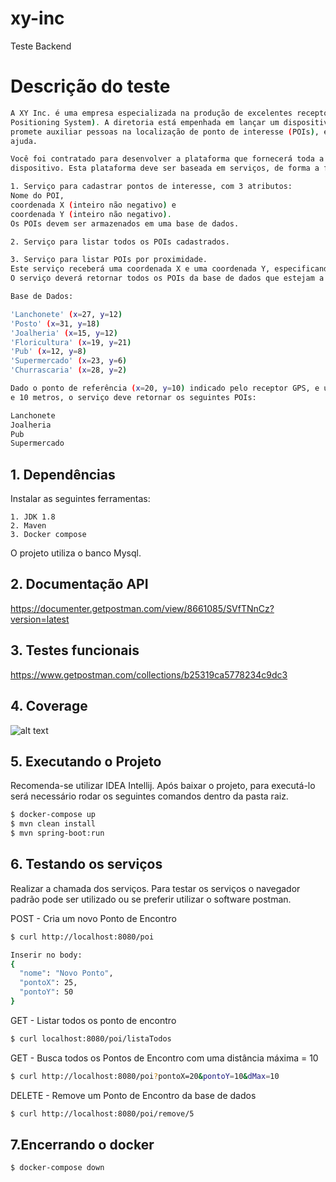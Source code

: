 # xy-inc
Teste Backend

# Descrição do teste 

```sh
A XY Inc. é uma empresa especializada na produção de excelentes receptores GPS (Global
Positioning System). A diretoria está empenhada em lançar um dispositivo inovador que
promete auxiliar pessoas na localização de ponto de interesse (POIs), e precisa muito de sua
ajuda.

Você foi contratado para desenvolver a plataforma que fornecerá toda a inteligência ao
dispositivo. Esta plataforma deve ser baseada em serviços, de forma a flexibilizar a integração.

1. Serviço para cadastrar pontos de interesse, com 3 atributos: 
Nome do POI, 
coordenada X (inteiro não negativo) e 
coordenada Y (inteiro não negativo).
Os POIs devem ser armazenados em uma base de dados.

2. Serviço para listar todos os POIs cadastrados.

3. Serviço para listar POIs por proximidade. 
Este serviço receberá uma coordenada X e uma coordenada Y, especificando um ponto de referência, em como uma distância máxima (d-max) em metros. 
O serviço deverá retornar todos os POIs da base de dados que estejam a uma distância menor ou igual a d-max a partir do ponto de referência. Exemplo:

Base de Dados:  

'Lanchonete' (x=27, y=12)
'Posto' (x=31, y=18)
'Joalheria' (x=15, y=12)
'Floricultura' (x=19, y=21)
'Pub' (x=12, y=8)
'Supermercado' (x=23, y=6)
'Churrascaria' (x=28, y=2)

Dado o ponto de referência (x=20, y=10) indicado pelo receptor GPS, e uma distância máxima d
e 10 metros, o serviço deve retornar os seguintes POIs:

Lanchonete
Joalheria
Pub
Supermercado
```
 
## 1. Dependências

Instalar as seguintes ferramentas:

    1. JDK 1.8
    2. Maven
    3. Docker compose
    
O projeto utiliza o banco Mysql.

## 2. Documentação API
https://documenter.getpostman.com/view/8661085/SVfTNnCz?version=latest

## 3. Testes funcionais
https://www.getpostman.com/collections/b25319ca5778234c9dc3

## 4. Coverage
![alt text](https://control4sistemas.com.br/zup/coverage.jpeg)

 
## 5. Executando o Projeto
Recomenda-se utilizar IDEA Intellij.
Após baixar o projeto, para executá-lo será necessário rodar os seguintes comandos dentro da pasta raiz.

```sh
$ docker-compose up   
$ mvn clean install   
$ mvn spring-boot:run 
```
## 6. Testando os serviços
Realizar a chamada dos serviços. 
Para testar os serviços o navegador padrão pode ser utilizado ou se preferir utilizar o software postman.

POST - Cria um novo Ponto de Encontro 
```sh
$ curl http://localhost:8080/poi

Inserir no body:
{  
  "nome": "Novo Ponto",
  "pontoX": 25, 
  "pontoY": 50
}

```

GET - Listar todos os ponto de encontro 
```sh
$ curl localhost:8080/poi/listaTodos
```

GET - Busca todos os Pontos de Encontro com uma distância máxima = 10
```sh
$ curl http://localhost:8080/poi?pontoX=20&pontoY=10&dMax=10
```

DELETE - Remove um Ponto de Encontro da base de dados
```sh
$ curl http://localhost:8080/poi/remove/5
```


## 7.Encerrando o docker
```sh
$ docker-compose down

```
